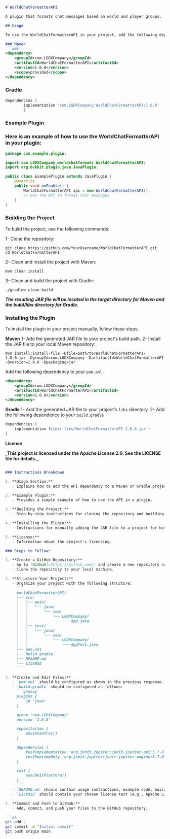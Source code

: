 ```markdown
# WorldChatFormatterAPI

A plugin that formats chat messages based on world and player groups.

## Usage

To use the WorldChatFormatterAPI in your project, add the following dependency to your `pom.xml`:

### Maven
```xml
<dependency>
    <groupId>com.LGDXCompany</groupId>
    <artifactId>WorldChatFormatterAPI</artifactId>
    <version>1.0.0</version>
    <scope>provided</scope>
</dependency>

```
### Gradle
```groovy
dependencies {
        implementation 'com.LGDXCompany:WorldChatFormatterAPI:1.0.0'
        }
```

### Example Plugin

### Here is an example of how to use the WorldChatFormatterAPI in your plugin:
```java
package com.example.plugin;

import com.LGDXCompany.worldchatformats.WorldChatFormatterAPI;
import org.bukkit.plugin.java.JavaPlugin;

public class ExamplePlugin extends JavaPlugin {
    @Override
    public void onEnable() {
        WorldChatFormatterAPI api = new WorldChatFormatterAPI();
        // Use the API to format chat messages
    }
}
```

### Building the Project

To build the project, use the following commands:

1- Clone the repository:
```shell
git clone https://github.com/YourUsername/WorldChatFormatterAPI.git
cd WorldChatFormatterAPI
```
2- Clean and install the project with Maven:
```shell
mvn clean install
```
3- Clean and build the project with Gradle:
```shell
./gradlew clean build
```
**_The resulting JAR file will be located in the target directory for Maven 
and the build/libs directory for Gradle._**

### Installing the Plugin

To install the plugin in your project manually, follow these steps:

**Maven**
1- Add the generated JAR file to your project's build path.
2- Install the JAR file to your local Maven repository:
```shell
mvn install:install-file -Dfile=path/to/WorldChatFormatterAPI-1.0.0.jar -DgroupId=com.LGDXCompany -DartifactId=WorldChatFormatterAPI -Dversion=1.0.0 -Dpackaging=jar
```
Add the following dependency to your `pom.xml` :
```xml
<dependency>
    <groupId>com.LGDXCompany</groupId>
    <artifactId>WorldChatFormatterAPI</artifactId>
    <version>1.0.0</version>
</dependency>
```
**Gradle**
1- Add the generated JAR file to your project's `libs` directory.
2- Add the following dependency to your `build.gradle`
```groovy
dependencies {
    implementation files('libs/WorldChatFormatterAPI-1.0.0.jar')
}
```
**License**

**_This project is licensed under the Apache License 2.0. See the LICENSE file for details.**_
```markdown

### Instructions Breakdown

1. **Usage Section:**
   - Explains how to add the API dependency to a Maven or Gradle project.

2. **Example Plugin:**
   - Provides a simple example of how to use the API in a plugin.

3. **Building the Project:**
   - Step-by-step instructions for cloning the repository and building the project using both Maven and Gradle.

4. **Installing the Plugin:**
   - Instructions for manually adding the JAR file to a project for both Maven and Gradle users.

5. **License:**
   - Information about the project's licensing.

### Steps to Follow:

1. **Create a GitHub Repository:**
   - Go to [GitHub](https://github.com/) and create a new repository named `WorldChatFormatterAPI`.
   - Clone the repository to your local machine.

2. **Structure Your Project:**
   - Organize your project with the following structure:
     ```
     WorldChatFormatterAPI/
     ├── src/
     │   ├── main/
     │   │   └── java/
     │   │       └── com/
     │   │           └── LGDXCompany/
     │   │               └── App.java
     │   ├── test/
     │   │   └── java/
     │   │       └── com/
     │   │           └── LGDXCompany/
     │   │               └── AppTest.java
     ├── pom.xml
     ├── build.gradle
     ├── README.md
     └── LICENSE
     ```

3. **Create and Edit Files:**
   - `pom.xml` should be configured as shown in the previous response.
   - `build.gradle` should be configured as follows:
     ```groovy
     plugins {
         id 'java'
     }

     group 'com.LGDXCompany'
     version '1.0.0'

     repositories {
         mavenCentral()
     }

     dependencies {
         testImplementation 'org.junit.jupiter:junit-jupiter-api:5.7.0'
         testRuntimeOnly 'org.junit.jupiter:junit-jupiter-engine:5.7.0'
     }

     test {
         useJUnitPlatform()
     }
     ```
   - `README.md` should contain usage instructions, example code, build instructions, and installation instructions.
   - `LICENSE` should contain your chosen license text (e.g., Apache License 2.0).

4. **Commit and Push to GitHub:**
   - Add, commit, and push your files to the GitHub repository.

```sh
git add .
git commit -m "Initial commit"
git push origin main
```






